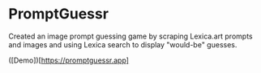 # PromptGuessr

Created an image prompt guessing game by scraping Lexica.art prompts and images and using Lexica search to display "would-be" guesses.

([Demo])[https://promptguessr.app]
